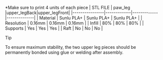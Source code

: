 *Make sure to print 4 units of each piece
| STL FILE       | paw_leg     |upper_legBack|upper_legFront|
|----------------|-------------|-------------|--------------|
| Material       | Sunlu PLA+  | Sunlu PLA+  | Sunlu PLA+   |
| Resolution     | 0.16mm      | 0.16mm      | 0.16mm       |
| Infill         | 80%         | 80%         | 80%          |
| Supports       | Yes         | Yes         | Yes          |
| Raft           | No          | No          | No           |


> [!TIP]
> To ensure maximum stability, the two upper leg pieces should be permanently bonded using glue or welding after assembly.
